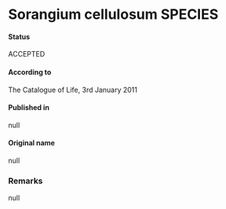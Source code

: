 # Sorangium cellulosum SPECIES

#### Status
ACCEPTED

#### According to
The Catalogue of Life, 3rd January 2011

#### Published in
null

#### Original name
null

### Remarks
null